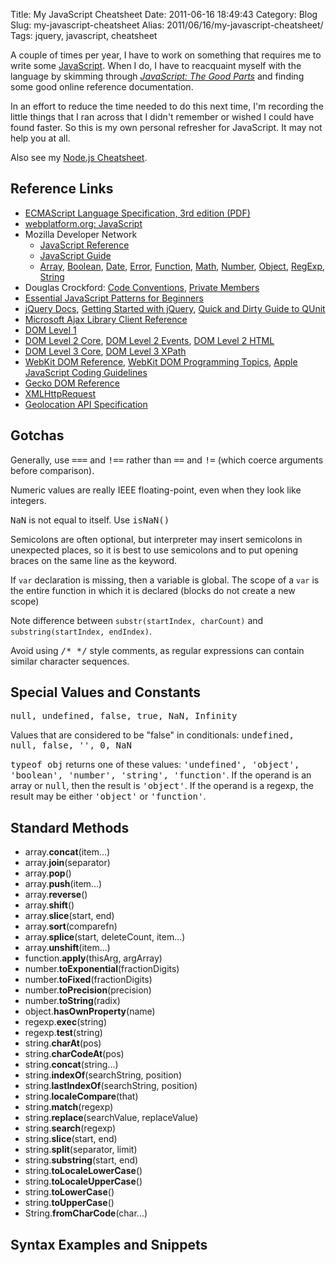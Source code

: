 Title: My JavaScript Cheatsheet
Date: 2011-06-16 18:49:43
Category: Blog
Slug: my-javascript-cheatsheet
Alias: 2011/06/16/my-javascript-cheatsheet/
Tags: jquery, javascript, cheatsheet


A couple of times per year, I have to work on something that requires me to write some [JavaScript](http://en.wikipedia.org/wiki/JavaScript). When I do, I have to reacquaint myself with the language by skimming through [_JavaScript: The Good Parts_]( https://undefinedvalue.com/2009/11/29/javascript-good-parts) and finding some good online reference documentation.

In an effort to reduce the time needed to do this next time, I'm recording the little things that I ran across that I didn't remember or wished I could have found faster. So this is my own personal refresher for JavaScript. It may not help you at all.

Also see my [Node.js Cheatsheet](https://undefinedvalue.com/2012/11/20/nodejs-cheatsheet).

## Reference Links

* [ECMAScript Language Specification, 3rd edition (PDF)](http://www.ecma-international.org/publications/files/ECMA-ST-ARCH/ECMA-262,%203rd%20edition,%20December%201999.pdf)
* [webplatform.org: JavaScript](http://docs.webplatform.org/wiki/javascript)
* Mozilla Developer Network
   * [JavaScript Reference](https://developer.mozilla.org/en/JavaScript/Reference)
   * [JavaScript Guide](https://developer.mozilla.org/en/JavaScript/Guide)
   * [Array](https://developer.mozilla.org/en/JavaScript/Reference/Global_Objects/Array), [Boolean](https://developer.mozilla.org/en/JavaScript/Reference/Global_Objects/Boolean), [Date](https://developer.mozilla.org/en/JavaScript/Reference/Global_Objects/Date), [Error](https://developer.mozilla.org/en/JavaScript/Reference/Global_Objects/Error), [Function](https://developer.mozilla.org/en/JavaScript/Reference/Global_Objects/Function), [Math](https://developer.mozilla.org/en/JavaScript/Reference/Global_Objects/Math), [Number](https://developer.mozilla.org/en/JavaScript/Reference/Global_Objects/Number), [Object](https://developer.mozilla.org/en/JavaScript/Reference/Global_Objects/Object), [RegExp](https://developer.mozilla.org/en/JavaScript/Reference/Global_Objects/RegExp), [String](https://developer.mozilla.org/en/JavaScript/Reference/Global_Objects/String)
* Douglas Crockford: [Code Conventions](http://javascript.crockford.com/code.html), [Private Members](http://javascript.crockford.com/private.html)
* [Essential JavaScript Patterns for Beginners](http://addyosmani.com/resources/essentialjsdesignpatterns/book/)
* [jQuery Docs](http://docs.jquery.com/Main_Page), [Getting Started with jQuery](http://docs.jquery.com/Tutorials:Getting_Started_with_jQuery), [Quick and Dirty Guide to QUnit](https://undefinedvalue.com/2009/12/06/quick-and-dirty-guide-qunit)
* [Microsoft Ajax Library Client Reference](http://msdn.microsoft.com/en-us/library/bb397536.aspx)
* [DOM Level 1](http://www.w3.org/TR/2000/WD-DOM-Level-1-20000929/)
* [DOM Level 2 Core](http://www.w3.org/TR/2000/REC-DOM-Level-2-Core-20001113/core.html), [DOM Level 2 Events]( http://www.w3.org/TR/2000/REC-DOM-Level-2-Events-20001113/events.html), [DOM Level 2 HTML](http://www.w3.org/TR/2003/REC-DOM-Level-2-HTML-20030109/html.html)
* [DOM Level 3 Core](http://www.w3.org/TR/2004/REC-DOM-Level-3-Core-20040407/core.html), [DOM Level 3 XPath](http://www.w3.org/TR/DOM-Level-3-XPath/xpath.html)
* [WebKit DOM Reference](http://developer.apple.com/library/safari/#documentation/AppleApplications/Reference/WebKitDOMRef/index.html#//apple_ref/doc/uid/TP40006089), [WebKit DOM Programming Topics](http://developer.apple.com/library/safari/#documentation/AppleApplications/Conceptual/SafariJSProgTopics/WebKitJavaScript.html#//apple_ref/doc/uid/TP40001483), [Apple JavaScript Coding Guidelines](http://developer.apple.com/library/safari/#documentation/ScriptingAutomation/Conceptual/JSCodingGuide/Introduction/Introduction.html#//apple_ref/doc/uid/TP40006088)
* [Gecko DOM Reference](https://developer.mozilla.org/en/Gecko_DOM_Reference)
* [XMLHttpRequest](http://www.w3.org/TR/XMLHttpRequest/)
* [Geolocation API Specification](http://dev.w3.org/geo/api/spec-source.html)
<!--break-->
## Gotchas

Generally, use <tt>===</tt> and <tt>!==</tt> rather than <tt>==</tt> and <tt>!=</tt> (which coerce arguments before comparison).

Numeric values are really IEEE floating-point, even when they look like integers.

<tt>NaN</tt> is not equal to itself. Use <tt>isNaN()</tt>

Semicolons are often optional, but interpreter may insert semicolons in unexpected places, so it is best to use semicolons and to put opening braces on the same line as the keyword.

If `var` declaration is missing, then a variable is global.  The scope of a `var` is the entire function in which it is declared (blocks do not create a new scope)

Note difference between `substr(startIndex, charCount)` and `substring(startIndex, endIndex)`.

Avoid using <tt>/* */</tt> style comments, as regular expressions can contain similar character sequences.

## Special Values and Constants

<pre>
null, undefined, false, true, NaN, Infinity
</pre>

Values that are considered to be "false" in conditionals: <tt>undefined, null, false, '', 0, NaN</tt>

<tt>typeof obj</tt> returns one of these values: <tt>'undefined', 'object', 'boolean', 'number', 'string', 'function'</tt>. If the operand is an array or <tt>null</tt>, then the result is <tt>'object'</tt>. If the operand is a regexp, the result may be either <tt>'object'</tt> or <tt>'function'</tt>.

## Standard Methods

- array.**concat**(item...)
- array.**join**(separator)
- array.**pop**()
- array.**push**(item...)
- array.**reverse**()
- array.**shift**()
- array.**slice**(start, end)
- array.**sort**(comparefn)
- array.**splice**(start, deleteCount, item...)
- array.**unshift**(item...)
- function.**apply**(thisArg, argArray)
- number.**toExponential**(fractionDigits)
- number.**toFixed**(fractionDigits)
- number.**toPrecision**(precision)
- number.**toString**(radix)
- object.**hasOwnProperty**(name)
- regexp.**exec**(string)
- regexp.**test**(string)
- string.**charAt**(pos)
- string.**charCodeAt**(pos)
- string.**concat**(string...)
- string.**indexOf**(searchString, position)
- string.**lastIndexOf**(searchString, position)
- string.**localeCompare**(that)
- string.**match**(regexp)
- string.**replace**(searchValue, replaceValue)
- string.**search**(regexp)
- string.**slice**(start, end)
- string.**split**(separator, limit)
- string.**substring**(start, end)
- string.**toLocaleLowerCase**()
- string.**toLocaleUpperCase**()
- string.**toLowerCase**()
- string.**toUpperCase**()
- String.**fromCharCode**(char...)

## Syntax Examples and Snippets

<script src="https://gist.github.com/4046616.js?file=cheatsheet.js"></script>
